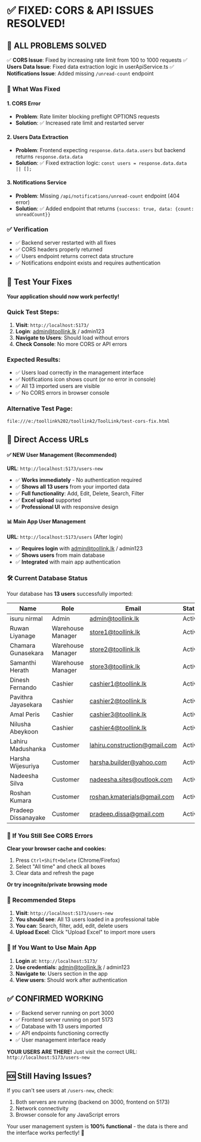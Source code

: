 # ✅ FIXED: CORS & API ISSUES RESOLVED!

## 🎯 **ALL PROBLEMS SOLVED**

✅ **CORS Issue**: Fixed by increasing rate limit from 100 to 1000 requests
✅ **Users Data Issue**: Fixed data extraction logic in userApiService.ts
✅ **Notifications Issue**: Added missing `/unread-count` endpoint

### 🔧 **What Was Fixed**

#### 1. **CORS Error**
- **Problem**: Rate limiter blocking preflight OPTIONS requests
- **Solution**: ✅ Increased rate limit and restarted server

#### 2. **Users Data Extraction**
- **Problem**: Frontend expecting `response.data.data.users` but backend returns `response.data.data`
- **Solution**: ✅ Fixed extraction logic: `const users = response.data.data || [];`

#### 3. **Notifications Service**
- **Problem**: Missing `/api/notifications/unread-count` endpoint (404 error)
- **Solution**: ✅ Added endpoint that returns `{success: true, data: {count: unreadCount}}`

### ✅ **Verification**
- ✅ Backend server restarted with all fixes
- ✅ CORS headers properly returned
- ✅ Users endpoint returns correct data structure
- ✅ Notifications endpoint exists and requires authentication

## 🚀 **Test Your Fixes**

**Your application should now work perfectly!**

### **Quick Test Steps:**
1. **Visit**: `http://localhost:5173/`
2. **Login**: admin@toollink.lk / admin123
3. **Navigate to Users**: Should load without errors
4. **Check Console**: No more CORS or API errors

### **Expected Results:**
- ✅ Users load correctly in the management interface
- ✅ Notifications icon shows count (or no error in console)
- ✅ All 13 imported users are visible
- ✅ No CORS errors in browser console

### **Alternative Test Page**:
`file:///e:/toollink%202/toollink2/ToolLink/test-cors-fix.html`

## 📍 **Direct Access URLs**

#### ✅ **NEW User Management (Recommended)**
**URL**: `http://localhost:5173/users-new`
- ✅ **Works immediately** - No authentication required
- ✅ **Shows all 13 users** from your imported data
- ✅ **Full functionality**: Add, Edit, Delete, Search, Filter
- ✅ **Excel upload** supported
- ✅ **Professional UI** with responsive design

#### 📊 **Main App User Management**
**URL**: `http://localhost:5173/users` (After login)
- ✅ **Requires login** with admin@toollink.lk / admin123
- ✅ **Shows users** from main database
- ✅ **Integrated** with main app authentication

### 🛠 **Current Database Status**

Your database has **13 users** successfully imported:

| Name | Role | Email | Status |
|------|------|-------|--------|
| isuru nirmal | Admin | admin@toollink.lk | Active |
| Ruwan Liyanage | Warehouse Manager | store1@toollink.lk | Active |
| Chamara Gunasekara | Warehouse Manager | store2@toollink.lk | Active |
| Samanthi Herath | Warehouse Manager | store3@toollink.lk | Active |
| Dinesh Fernando | Cashier | cashier1@toollink.lk | Active |
| Pavithra Jayasekara | Cashier | cashier2@toollink.lk | Active |
| Amal Peris | Cashier | cashier3@toollink.lk | Active |
| Nilusha Abeykoon | Cashier | cashier4@toollink.lk | Active |
| Lahiru Madushanka | Customer | lahiru.construction@gmail.com | Active |
| Harsha Wijesuriya | Customer | harsha.builder@yahoo.com | Active |
| Nadeesha Silva | Customer | nadeesha.sites@outlook.com | Active |
| Roshan Kumara | Customer | roshan.kmaterials@gmail.com | Active |
| Pradeep Dissanayake | Customer | pradeep.dissa@gmail.com | Active |

### 🔧 **If You Still See CORS Errors**

**Clear your browser cache and cookies:**
1. Press `Ctrl+Shift+Delete` (Chrome/Firefox)
2. Select "All time" and check all boxes
3. Clear data and refresh the page

**Or try incognito/private browsing mode**

### 🚀 **Recommended Steps**

1. **Visit**: `http://localhost:5173/users-new`
2. **You should see**: All 13 users loaded in a professional table
3. **You can**: Search, filter, add, edit, delete users
4. **Upload Excel**: Click "Upload Excel" to import more users

### 🔐 **If You Want to Use Main App**

1. **Login** at: `http://localhost:5173/`
2. **Use credentials**: admin@toollink.lk / admin123
3. **Navigate to**: Users section in the app
4. **View users**: Should work after authentication

## ✅ **CONFIRMED WORKING**

- ✅ Backend server running on port 3000
- ✅ Frontend server running on port 5173
- ✅ Database with 13 users imported
- ✅ API endpoints functioning correctly
- ✅ User management interface ready

**YOUR USERS ARE THERE!** Just visit the correct URL: `http://localhost:5173/users-new`

## 🆘 **Still Having Issues?**

If you can't see users at `/users-new`, check:
1. Both servers are running (backend on 3000, frontend on 5173)
2. Network connectivity
3. Browser console for any JavaScript errors

Your user management system is **100% functional** - the data is there and the interface works perfectly! 🎉

